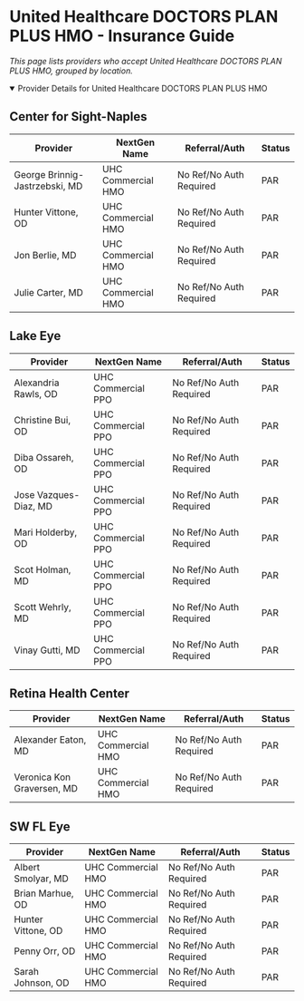 # United Healthcare DOCTORS PLAN PLUS HMO - Insurance Guide

*This page lists providers who accept United Healthcare DOCTORS PLAN PLUS HMO, grouped by location.*

<details open><summary>Provider Details for United Healthcare DOCTORS PLAN PLUS HMO</summary>

## Center for Sight-Naples

| Provider | NextGen Name | Referral/Auth | Status |
|----------|-------------|--------------|--------|
| George Brinnig-Jastrzebski, MD | UHC Commercial HMO | No Ref/No Auth Required | PAR |
| Hunter Vittone, OD | UHC Commercial HMO | No Ref/No Auth Required | PAR |
| Jon Berlie, MD | UHC Commercial HMO | No Ref/No Auth Required | PAR |
| Julie Carter, MD | UHC Commercial HMO | No Ref/No Auth Required | PAR |

## Lake Eye 

| Provider | NextGen Name | Referral/Auth | Status |
|----------|-------------|--------------|--------|
| Alexandria Rawls, OD | UHC Commercial PPO | No Ref/No Auth Required | PAR |
| Christine Bui, OD | UHC Commercial PPO | No Ref/No Auth Required | PAR |
| Diba Ossareh, OD | UHC Commercial PPO | No Ref/No Auth Required | PAR |
| Jose Vazques-Diaz, MD | UHC Commercial PPO | No Ref/No Auth Required | PAR |
| Mari Holderby, OD | UHC Commercial PPO | No Ref/No Auth Required | PAR |
| Scot Holman, MD | UHC Commercial PPO | No Ref/No Auth Required | PAR |
| Scott Wehrly, MD | UHC Commercial PPO | No Ref/No Auth Required | PAR |
| Vinay Gutti, MD | UHC Commercial PPO | No Ref/No Auth Required | PAR |

## Retina Health Center

| Provider | NextGen Name | Referral/Auth | Status |
|----------|-------------|--------------|--------|
| Alexander Eaton, MD | UHC Commercial HMO | No Ref/No Auth Required | PAR |
| Veronica Kon Graversen, MD | UHC Commercial HMO | No Ref/No Auth Required | PAR |

## SW FL Eye

| Provider | NextGen Name | Referral/Auth | Status |
|----------|-------------|--------------|--------|
| Albert Smolyar, MD | UHC Commercial HMO | No Ref/No Auth Required | PAR |
| Brian Marhue, OD | UHC Commercial HMO | No Ref/No Auth Required | PAR |
| Hunter Vittone, OD | UHC Commercial HMO | No Ref/No Auth Required | PAR |
| Penny Orr, OD | UHC Commercial HMO | No Ref/No Auth Required | PAR |
| Sarah Johnson, OD | UHC Commercial HMO | No Ref/No Auth Required | PAR |

</details>

